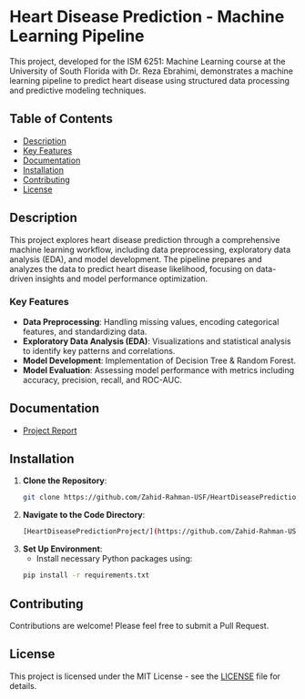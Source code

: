 # Heart Disease Prediction - Machine Learning Pipeline

This project, developed for the ISM 6251: Machine Learning course at the University of South Florida with Dr. Reza Ebrahimi, demonstrates a machine learning pipeline to predict heart disease using structured data processing and predictive modeling techniques.

## Table of Contents
- [Description](#description)
- [Key Features](#key-features)
- [Documentation](#documentation)
- [Installation](#installation)
- [Contributing](#contributing)
- [License](#license)

## Description
This project explores heart disease prediction through a comprehensive machine learning workflow, including data preprocessing, exploratory data analysis (EDA), and model development. The pipeline prepares and analyzes the data to predict heart disease likelihood, focusing on data-driven insights and model performance optimization.

### Key Features
- **Data Preprocessing**: Handling missing values, encoding categorical features, and standardizing data.
- **Exploratory Data Analysis (EDA)**: Visualizations and statistical analysis to identify key patterns and correlations.
- **Model Development**: Implementation of Decision Tree & Random Forest.
- **Model Evaluation**: Assessing model performance with metrics including accuracy, precision, recall, and ROC-AUC.

## Documentation
- [Project Report](https://youtu.be/geknwQDeZ88)

## Installation
1. **Clone the Repository**:
    ```bash
    git clone https://github.com/Zahid-Rahman-USF/HeartDiseasePredictionProject.git
    ```
2. **Navigate to the Code Directory**:
    ```bash
    [HeartDiseasePredictionProject/](https://github.com/Zahid-Rahman-USF/HeartDiseasePredictionProject/tree/main/path-to-code-folder)
    ```
3. **Set Up Environment**:
    - Install necessary Python packages using:
    ```bash
    pip install -r requirements.txt
    ```

## Contributing
Contributions are welcome! Please feel free to submit a Pull Request.

## License
This project is licensed under the MIT License - see the [LICENSE](LICENSE) file for details.
